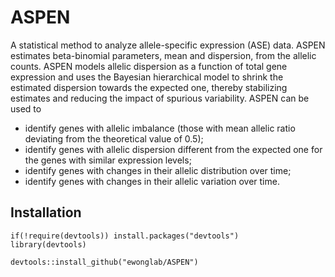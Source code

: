 # ASPEN

A statistical method to analyze allele-specific expression (ASE) data. ASPEN estimates beta-binomial parameters, mean and dispersion, from the allelic counts.
ASPEN models allelic dispersion as a function of total gene expression and uses the Bayesian hierarchical model to shrink the estimated dispersion towards the expected one,
thereby stabilizing estimates and reducing the impact of spurious variability. 
ASPEN can be used to 
- identify genes with allelic imbalance (those with mean allelic ratio deviating from the theoretical value of 0.5);
- identify genes with allelic dispersion different from the expected one for the genes with similar expression levels;
- identify genes with changes in their allelic distribution over time;
- identify genes with changes in their allelic variation over time.

## Installation
```
if(!require(devtools)) install.packages("devtools")
library(devtools)

devtools::install_github("ewonglab/ASPEN")
```
